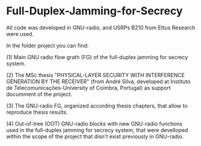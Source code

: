 # Full-Duplex-Jamming-for-Secrecy

All code was developed in GNU-radio, and USRPs B210 from Ettus Research were used.

In the folder project you can find:

(1) Main GNU radio flow grath (FG) of the full-duplex jamming for secrecy system.

(2) The MSc thesis "PHYSICAL-LAYER SECURITY WITH INTERFERENCE GENERATION BY THE RECEIVER" (from André Silva, developed at Instituto de Telecomunicações-University of Coimbra, Portugal) as support documment of the project.

(3) The GNU-radio FG, organized according thesis chapters, that allow to reproduce thesis results.

(4) Out-of-tree (OOT) GNU-radio blocks with new GNU-radio functions used in the full-duplex jamming for secrecy system, that were develloped within the scope of the project that disn't exist previously in GNU-radio.

